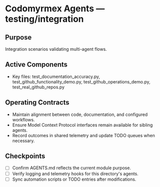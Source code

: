 # Codomyrmex Agents — testing/integration

## Purpose
Integration scenarios validating multi-agent flows.

## Active Components
- Key files: test_documentation_accuracy.py, test_github_functionality_demo.py, test_github_operations_demo.py, test_real_github_repos.py

## Operating Contracts
- Maintain alignment between code, documentation, and configured workflows.
- Ensure Model Context Protocol interfaces remain available for sibling agents.
- Record outcomes in shared telemetry and update TODO queues when necessary.

## Checkpoints
- [ ] Confirm AGENTS.md reflects the current module purpose.
- [ ] Verify logging and telemetry hooks for this directory's agents.
- [ ] Sync automation scripts or TODO entries after modifications.
